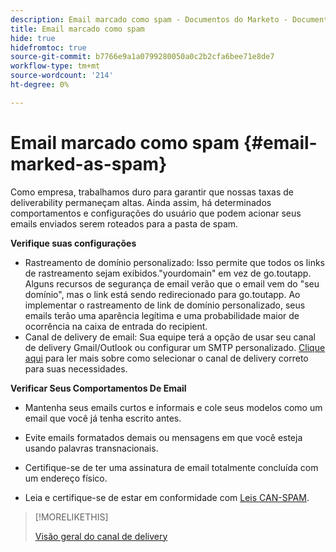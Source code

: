 ```yaml
---
description: Email marcado como spam - Documentos do Marketo - Documentação do produto
title: Email marcado como spam
hide: true
hidefromtoc: true
source-git-commit: b7766e9a1a0799280050a0c2b2cfa6bee71e8de7
workflow-type: tm+mt
source-wordcount: '214'
ht-degree: 0%

---
```


# Email marcado como spam {#email-marked-as-spam}

Como empresa, trabalhamos duro para garantir que nossas taxas de deliverability permaneçam altas. Ainda assim, há determinados comportamentos e configurações do usuário que podem acionar seus emails enviados serem roteados para a pasta de spam.

**Verifique suas configurações**

* Rastreamento de domínio personalizado: Isso permite que todos os links de rastreamento sejam exibidos.&quot;yourdomain&quot; em vez de go.toutapp. Alguns recursos de segurança de email verão que o email vem do &quot;seu domínio&quot;, mas o link está sendo redirecionado para go.toutapp. Ao implementar o rastreamento de link de domínio personalizado, seus emails terão uma aparência legítima e uma probabilidade maior de ocorrência na caixa de entrada do recipient.
* Canal de delivery de email: Sua equipe terá a opção de usar seu canal de delivery Gmail/Outlook ou configurar um SMTP personalizado. [Clique aqui](/help/marketo/product-docs/marketo-sales-insight/actions/email/email-delivery/delivery-channel-overview.md) para ler mais sobre como selecionar o canal de delivery correto para suas necessidades.

**Verificar Seus Comportamentos De Email**

* Mantenha seus emails curtos e informais e cole seus modelos como um email que você já tenha escrito antes.

* Evite emails formatados demais ou mensagens em que você esteja usando palavras transnacionais.

* Certifique-se de ter uma assinatura de email totalmente concluída com um endereço físico.

* Leia e certifique-se de estar em conformidade com [Leis CAN-SPAM](https://www.ftc.gov/tips-advice/business-center/guidance/can-spam-act-compliance-guide-business).

>[!MORELIKETHIS]
>
>[Visão geral do canal de delivery](/help/marketo/product-docs/marketo-sales-insight/actions/email/email-delivery/delivery-channel-overview.md)
